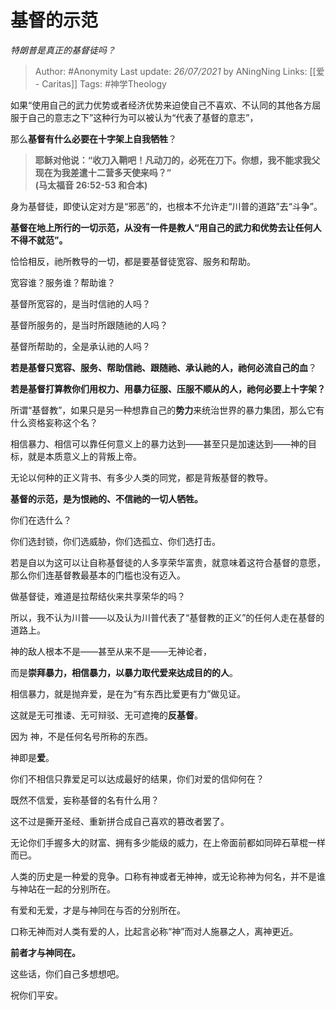 # 基督的示范
*特朗普是真正的基督徒吗？*

> Author: #Anonymity 
Last update: *26/07/2021* by ANingNing
Links: [[爱 - Caritas]]
Tags: #神学Theology 

如果“使用自己的武力优势或者经济优势来迫使自己不喜欢、不认同的其他各方屈服于自己的意志之下”这种行为可以被认为“代表了基督的意志”，

那么**基督有什么必要在十字架上自我牺牲**？

> **耶稣对他说：“收刀入鞘吧！凡动刀的，必死在刀下。你想，我不能求我父现在为我差遣十二营多天使来吗？”**  
> **(马太福音 26:52-53 和合本)**

身为基督徒，即使认定对方是“邪恶”的，也根本不允许走“川普的道路”去“斗争”。

**基督在地上所行的一切示范，从没有一件是教人“用自己的武力和优势去让任何人不得不就范”。**

恰恰相反，祂所教导的一切，都是要基督徒宽容、服务和帮助。

宽容谁？服务谁？帮助谁？

基督所宽容的，是当时信祂的人吗？

基督所服务的，是当时所跟随祂的人吗？

基督所帮助的，全是承认祂的人吗？

**若是基督只宽容、服务、帮助信祂、跟随祂、承认祂的人，祂何必流自己的血**？

**若是基督打算教你们用权力、用暴力征服、压服不顺从的人，祂何必要上十字架？**

  

所谓“基督教”，如果只是另一种想靠自己的**势力**来统治世界的暴力集团，那么它有什么资格妄称这个名？

  

相信暴力、相信可以靠任何意义上的暴力达到——甚至只是加速达到——神的目标，就是本质意义上的背叛上帝。

无论以何种的正义背书、有多少人类的同党，都是背叛基督的教导。

  

**基督的示范，是为恨祂的、不信祂的一切人牺牲。**

  

你们在选什么？

你们选封锁，你们选威胁，你们选孤立、你们选打击。

若是自以为这可以让自称基督徒的人多享荣华富贵，就意味着这符合基督的意愿，那么你们连基督教最基本的门槛也没有迈入。

做基督徒，难道是拉帮结伙来共享荣华的吗？

所以，我不认为川普——以及认为川普代表了“基督教的正义”的任何人走在基督的道路上。

神的敌人根本不是——甚至从来不是——无神论者，

而是**崇拜暴力，相信暴力，以暴力取代爱来达成目的的人**。

相信暴力，就是抛弃爱，是在为“有东西比爱更有力”做见证。

这就是无可推诿、无可辩驳、无可遮掩的**反基督**。

因为 神，不是任何名号所称的东西。

神即是**爱**。

你们不相信只靠爱足可以达成最好的结果，你们对爱的信仰何在？

既然不信爱，妄称基督的名有什么用？

这不过是撕开圣经、重新拼合成自己喜欢的篡改者罢了。

无论你们手握多大的财富、拥有多少能级的威力，在上帝面前都如同碎石草棍一样而已。

人类的历史是一种爱的竞争。口称有神或者无神神，或无论称神为何名，并不是谁与神站在一起的分别所在。

有爱和无爱，才是与神同在与否的分别所在。

口称无神而对人类有爱的人，比起言必称“神”而对人施暴之人，离神更近。

**前者才与神同在。**

  

这些话，你们自己多想想吧。

  

祝你们平安。
